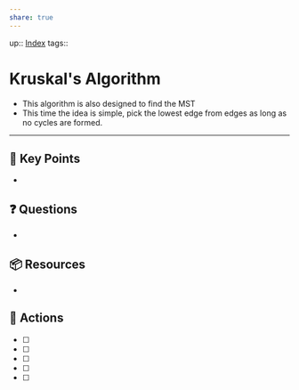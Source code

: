 ```yaml
---
share: true
---
```


up:: [Index](Index.md)
tags:: 



# Kruskal's Algorithm
- This algorithm is also designed to find the MST
- This time the idea is simple, pick the lowest edge from edges as long as no cycles are formed.

---

## 🔑 Key Points
- 
## ❓ Questions
- 
## 📦 Resources
- 
## 🎯 Actions
- [ ] 
- [ ] 
- [ ] 
- [ ] 
- [ ] 